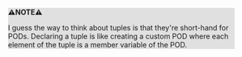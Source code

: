 <div style="margin:2em; background-color: #e0e0e0;">

<strong>⚠️NOTE️️️⚠️</strong>

I guess the way to think about tuples is that they're short-hand for PODs. Declaring a tuple is like creating a custom POD where each element of the tuple is a member variable of the POD.
</div>

